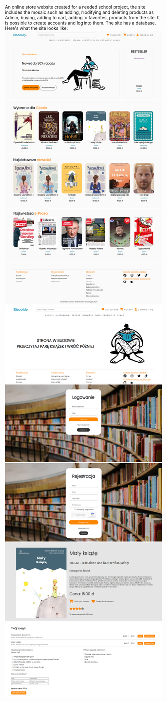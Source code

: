 An online store website created for a needed school project, the site includes the mosaic such as adding, modifying and deleting products as Admin, buying, adding to cart, adding to favorites, products from the site. It is possible to create accounts and log into them. The site has a database.
Here's what the site looks like:
<img src="./README_images/img (1).png">
<img src="./README_images/img (2).png">
<img src="./README_images/img (3).png">
<img src="./README_images/img (4).png">
<img src="./README_images/img (5).png">
<img src="./README_images/img (6).png">
<img src="./README_images/img (7).png">
<img src="./README_images/img (8).png">
<img src="./README_images/img (9).png">
<img src="./README_images/img (10).png">
